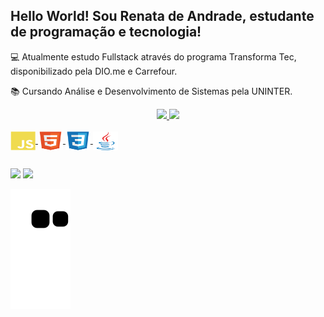 ## Hello World! Sou Renata de Andrade, estudante de programação e tecnologia!
💻 Atualmente estudo Fullstack através do programa Transforma Tec, disponibilizado pela DIO.me e Carrefour.

📚 Cursando Análise e Desenvolvimento de Sistemas pela UNINTER.
<div align="center">
  <a href="https://github.com/RenatadeAndrade">
  <img height="180em" src="https://github-readme-stats.vercel.app/api?username=RenatadeAndrade"/>
  <img height="180em" src="https://github-readme-stats.vercel.app/api/top-langs/?username=RenatadeAndrade"/>
</div>
<div style="display: inline_block"><br>
  <img align="center" alt="Renata-Js" height="30" width="40" src="https://raw.githubusercontent.com/devicons/devicon/master/icons/javascript/javascript-plain.svg">
  <img align="center" alt="Renata-HTML" height="30" width="40" src="https://raw.githubusercontent.com/devicons/devicon/master/icons/html5/html5-original.svg">
  <img align="center" alt="Renata-CSS" height="30" width="40" src="https://raw.githubusercontent.com/devicons/devicon/master/icons/css3/css3-original.svg">
  <img align="center" alt="Renata-Java" height="30" width="40" src="https://raw.githubusercontent.com/devicons/devicon/master/icons/java/java-original.svg"/>
          
  
  ##
 
<div> 

  <a href = "mailto:redeanso12@gmail.com"><img src="https://img.shields.io/badge/-Gmail-%23333?style=for-the-badge&logo=gmail&logoColor=white" target="_blank"></a>
  <a href="https://www.linkedin.com/in/renata-de-andrade-dev/" target="_blank"><img src="https://img.shields.io/badge/-LinkedIn-%230077B5?style=for-the-badge&logo=linkedin&logoColor=white" target="_blank"></a> 
 
   ![Snake animation](https://github.com/RenatadeAndrade/RenatadeAndrade/blob/output/github-contribution-grid-snake.svg)
 
</div>
